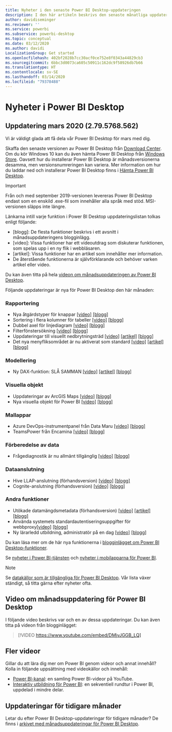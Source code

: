 ```yaml
---
title: Nyheter i den senaste Power BI Desktop-uppdateringen
description: I den här artikeln beskrivs den senaste månatliga uppdateringen för Power BI Desktop i detalj.
author: davidiseminger
ms.reviewer: ''
ms.service: powerbi
ms.subservice: powerbi-desktop
ms.topic: conceptual
ms.date: 03/12/2020
ms.author: davidi
LocalizationGroup: Get started
ms.openlocfilehash: 402bf2028b7cc30acf0ce752e8f0343a44829cb3
ms.sourcegitcommit: 6bbc3d0073ca605c50911c162dc9f58926db7b66
ms.translationtype: HT
ms.contentlocale: sv-SE
ms.lasthandoff: 03/14/2020
ms.locfileid: "79378488"
---
```

# <a name="whats-new-in-power-bi-desktop"></a>Nyheter i Power BI Desktop

## <a name="march-2020-update-2795768562"></a>Uppdatering mars 2020 (2.79.5768.562)

Vi är väldigt glada att få dela vår Power BI Desktop för mars med dig. 

Skaffa den senaste versionen av Power BI Desktop från [Download Center](https://www.microsoft.com/download/details.aspx?id=58494). Om du kör Windows 10 kan du även hämta Power BI Desktop från [Windows Store](https://aka.ms/pbidesktopstore). Oavsett hur du installerar Power BI Desktop är månadsversionerna desamma, men versionsnumreringen kan variera. Mer information om hur du laddar ned och installerar Power BI Desktop finns i [Hämta Power BI Desktop](desktop-get-the-desktop.md). 

> [!IMPORTANT]
> Från och med september 2019-versionen levereras Power BI Desktop endast som en enskild .exe-fil som innehåller alla språk med stöd. MSI-versionen släpps inte längre.


Länkarna intill varje funktion i Power BI Desktop uppdateringslistan tolkas enligt följande:

* \[blogg\]: De flesta funktioner beskrivs i ett avsnitt i månadsuppdateringens blogginlägg.
* \[video\]: Vissa funktioner har ett videoutdrag som diskuterar funktionen, som spelas upp i en ny flik i webbläsaren.
* \[artikel\]: Vissa funktioner har en artikel som innehåller mer information.
* De återstående funktionerna är självförklarande och behöver varken artikel eller video.

Du kan även titta på hela [videon om månadsuppdateringen av Power BI Desktop](#power-bi-desktop-monthly-update-video).

Följande uppdateringar är nya för Power BI Desktop den här månaden:


### <a name="reporting"></a>Rapportering
* Nya åtgärdstyper för knappar [[video]](https://youtu.be/DMjvJGGB_LQ?t=45)  [[blogg]](https://powerbi.microsoft.com/blog/power-bi-desktop-march-2020-feature-summary/#_New_action_types) 
* Sortering i flera kolumner för tabeller   [[video]](https://youtu.be/DMjvJGGB_LQ?t=414) [[blogg]](https://powerbi.microsoft.com/blog/power-bi-desktop-march-2020-feature-summary/#_Multi-column_sort) 
* Dubbel axel för linjediagram   [[video]](https://youtu.be/DMjvJGGB_LQ?t=504)  [[blogg]](https://powerbi.microsoft.com/blog/power-bi-desktop-march-2020-feature-summary/#_Dual_axis) 
* Filterfönstersökning   [[video]](https://youtu.be/DMjvJGGB_LQ?t=553)  [[blogg]](https://powerbi.microsoft.com/blog/power-bi-desktop-march-2020-feature-summary/#_Filter_pane_search) 
* Uppdateringar till visuellt nedbrytningsträd   [[video]](https://youtu.be/DMjvJGGB_LQ?t=688)  [[artikel]](visuals/power-bi-visualization-decomposition-tree.md)  [[blogg]](https://powerbi.microsoft.com/blog/power-bi-desktop-march-2020-feature-summary/#_Updates_to_decomp_tree) 
* Det nya menyfliksområdet är nu aktiverat som standard [[video]](https://youtu.be/DMjvJGGB_LQ?t=785)   [[artikel]](desktop-ribbon.md)  [[blogg]](https://powerbi.microsoft.com/blog/power-bi-desktop-march-2020-feature-summary/#_New_ribbon) 




### <a name="modeling"></a>Modellering
* Ny DAX-funktion: SLÅ SAMMAN [[video]](https://youtu.be/DMjvJGGB_LQ?t=830)  [[artikel]](https://docs.microsoft.com/dax/firstnonblankvalue-function-dax)   [[blogg]](https://powerbi.microsoft.com/blog/power-bi-desktop-march-2020-feature-summary/#_New_DAX_function
) 

### <a name="visuals"></a>Visuella objekt
* Uppdateringar av ArcGIS Maps [[video]](https://youtu.be/DMjvJGGB_LQ?t=1043)  [[blogg]](https://powerbi.microsoft.com/blog/power-bi-desktop-march-2020-feature-summary/#_Updates_to_ArcGIS) 
* Nya visuella objekt för Power BI [[video]](https://youtu.be/DMjvJGGB_LQ?t=1025)  [[blogg]](https://powerbi.microsoft.com/blog/power-bi-desktop-march-2020-feature-summary/#_Waterfall_chart
)


### <a name="template-apps"></a>Mallappar
* Azure DevOps-instrumentpanel från Data Maru [[video]](https://youtu.be/DMjvJGGB_LQ?t=1116)  [[blogg]](https://powerbi.microsoft.com/blog/power-bi-desktop-march-2020-feature-summary/#_Azure_DevOps_dashboard) 
* TeamsPower från Encamina  [[video]](https://youtu.be/DMjvJGGB_LQ?t=1135)  [[blogg]](https://powerbi.microsoft.com/blog/power-bi-desktop-march-2020-feature-summary/#_TeamsPower)


### <a name="data-preparation"></a>Förberedelse av data
* Frågediagnostik är nu allmänt tillgänglig [[video]](https://youtu.be/DMjvJGGB_LQ?t=1144)  [[blogg]](https://powerbi.microsoft.com/blog/power-bi-desktop-march-2020-feature-summary/#_Query_diagnostics) 


### <a name="data-connectivity"></a>Dataanslutning
* Hive LLAP-anslutning (förhandsversion) [[video]](https://youtu.be/DMjvJGGB_LQ?t=1165)  [[blogg]](https://powerbi.microsoft.com/blog/power-bi-desktop-march-2020-feature-summary/#_Hive_LLAP_connector) 
* Cognite-anslutning (förhandsversion) [[video]](https://youtu.be/DMjvJGGB_LQ?t=1165)  [[blogg]](https://powerbi.microsoft.com/blog/power-bi-desktop-march-2020-feature-summary/#_Cognite) 


### <a name="other-features"></a>Andra funktioner
* Utökade datamängdsmetadata (förhandsversion) [[video]](https://youtu.be/DMjvJGGB_LQ?t=1184)  [[artikel]](desktop-enhanced-dataset-metadata.md)  [[blogg]](https://powerbi.microsoft.com/blog/power-bi-desktop-march-2020-feature-summary/#_Enhanced_dataset_metadata) 
* Använda systemets standardautentiseringsuppgifter för webbproxy[[video]](https://youtu.be/DMjvJGGB_LQ?t=1239)  [[blogg]](https://powerbi.microsoft.com/blog/power-bi-desktop-march-2020-feature-summary/#_Using_default_system) 
* Ny lärarledd utbildning, administratör på en dag [[video]](https://youtu.be/DMjvJGGB_LQ?t=1247)  [[blogg]](https://powerbi.microsoft.com/blog/power-bi-desktop-march-2020-feature-summary/#_New_administrator) 


Du kan läsa mer om de här nya funktionerna i [blogginlägget om Power BI Desktop-funktioner](https://powerbi.microsoft.com/blog/power-bi-desktop-march-2020-feature-summary/).

Se [nyheter i Power BI-tjänsten](service-whats-new.md) och [nyheter i mobilapparna för Power BI](consumer/mobile/mobile-whats-new-in-the-mobile-apps.md).

> [!NOTE]
> Se [datakällor som är tillgängliga för Power BI Desktop](desktop-data-sources.md). Vår lista växer ständigt, så titta gärna efter nyheter ofta.


## <a name="power-bi-desktop-monthly-update-video"></a>Video om månadsuppdatering för Power BI Desktop
I följande video beskrivs var och en av dessa uppdateringar. Du kan även titta på videon från blogginlägget:

> [!VIDEO https://www.youtube.com/embed/DMjvJGGB_LQ]



## <a name="more-videos"></a>Fler videor

Gillar du att lära dig mer om Power BI genom videor och annat innehåll? Kolla in följande uppsättning med videokällor och innehåll:

-   [Power BI-kanal](https://www.youtube.com/user/mspowerbi): en samling Power BI-videor på YouTube.
-   [Interaktiv utbildning för Power BI](https://powerbi.microsoft.com/guided-learning/): en sekventiell rundtur i Power BI, uppdelad i mindre delar.

## <a name="updates-for-previous-months"></a>Uppdateringar för tidigare månader

Letar du efter Power BI Desktop-uppdateringar för tidigare månader? De finns i [arkivet med månadsuppdateringar för Power BI Desktop](desktop-latest-update-archive.md).
